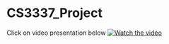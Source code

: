# CS3337_Project
Click on video presentation below
[![Watch the video](https://i3.ytimg.com/vi/xYWUMEOm-_c/maxresdefault.jpg)](https://youtu.be/xYWUMEOm-_c)

